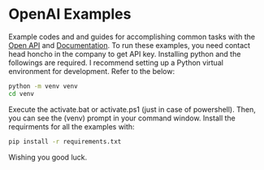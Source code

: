 # OpenAI Examples

Example codes and and guides for accomplishing common tasks with the 
[Open API](https://platform.openai.com/docs/api-reference) and 
[Documentation](https://platform.openai.com/docs/introduction). To run these 
examples, you need contact head honcho in the company to get API key. 
Installing python and the followings are required. I recommend setting up a Python 
virtual environment for development. Refer to the below:

```bash
python -m venv venv
cd venv
```
Execute the activate.bat or activate.ps1 (just in case of powershell). Then, you
can see the (venv) prompt in your command window. Install the requirments for all the examples with:

```bash
pip install -r requirements.txt
```

Wishing you good luck.